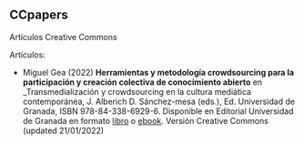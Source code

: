 ## CCpapers
Artículos Creative Commons 




Artículos:

* Miguel Gea (2022) **Herramientas y metodología crowdsourcing para la participación y creación colectiva de conocimiento abierto** en _Transmedialización y crowdsourcing en la cultura mediática contemporánea, J. Alberich D.  Sánchez-mesa (eds.),  Ed. Universidad de Granada, ISBN 978-84-338-6929-6. 
 Disponible en Editorial Universidad de Granada en formato [libro](https://editorial.ugr.es/static/Emanagement/*/detalle_libro/transmedializacion-y-crowdsourcing-en-la-cultura-mediatica-conte) o  [ebook](https://editorial.ugr.es/static/Emanagement/*/detalle_libro/e-book-1000-e-transmedializacion-y-crowdsourcing-en-la-cultura-m). Versión Creative Commons (updated 21/01/2022)

